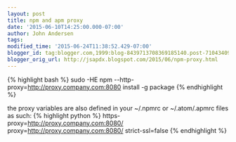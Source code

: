 ```yaml
---
layout: post
title: npm and apm proxy
date: '2015-06-10T14:25:00.000-07:00'
author: John Andersen
tags:
modified_time: '2015-06-24T11:38:52.429-07:00'
blogger_id: tag:blogger.com,1999:blog-8439713708369185140.post-7104340950218987934
blogger_orig_url: http://jsapdx.blogspot.com/2015/06/npm-proxy.html
---
```


{% highlight bash %}
sudo -HE npm --http-proxy=http://proxy.company.com:8080 install -g package
{% endhighlight %}

the proxy variables are also defined in your ~/.npmrc or ~/.atom/.apmrc files as such:
{% highlight python %}
https-proxy=http://proxy.company.com:8080/
proxy=http://proxy.company.com:8080/
strict-ssl=false
{% endhighlight %}
